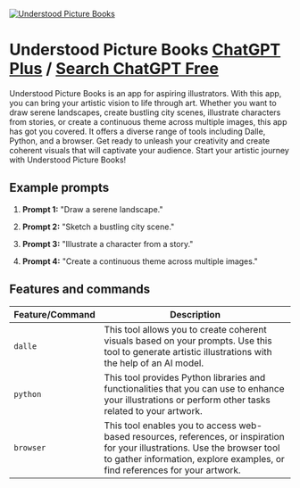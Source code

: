 
[![Understood Picture Books](https://files.oaiusercontent.com/file-7AhzhrmMTv5pfaTIZUXFcquU?se=2123-10-17T02%3A11%3A59Z&sp=r&sv=2021-08-06&sr=b&rscc=max-age%3D31536000%2C%20immutable&rscd=attachment%3B%20filename%3Db673eea9-6f7e-4e2e-ac00-63166a78a921.png&sig=XI%2Bp9upKxk7mcb8znBR04FVIy%2BEglbC9IBFO9Ywk9H0%3D)](https://chat.openai.com/g/g-0tbfXdivT-understood-picture-books)

# Understood Picture Books [ChatGPT Plus](https://chat.openai.com/g/g-0tbfXdivT-understood-picture-books) / [Search ChatGPT Free](https://gptcall.net/index.html#/?search=Understood%20Picture%20Books)

Understood Picture Books is an app for aspiring illustrators. With this app, you can bring your artistic vision to life through art. Whether you want to draw serene landscapes, create bustling city scenes, illustrate characters from stories, or create a continuous theme across multiple images, this app has got you covered. It offers a diverse range of tools including Dalle, Python, and a browser. Get ready to unleash your creativity and create coherent visuals that will captivate your audience. Start your artistic journey with Understood Picture Books!

## Example prompts

1. **Prompt 1:** "Draw a serene landscape."

2. **Prompt 2:** "Sketch a bustling city scene."

3. **Prompt 3:** "Illustrate a character from a story."

4. **Prompt 4:** "Create a continuous theme across multiple images."


## Features and commands

| Feature/Command | Description |
| --- | --- |
| `dalle` | This tool allows you to create coherent visuals based on your prompts. Use this tool to generate artistic illustrations with the help of an AI model. |
| `python` | This tool provides Python libraries and functionalities that you can use to enhance your illustrations or perform other tasks related to your artwork. |
| `browser` | This tool enables you to access web-based resources, references, or inspiration for your illustrations. Use the browser tool to gather information, explore examples, or find references for your artwork. |


